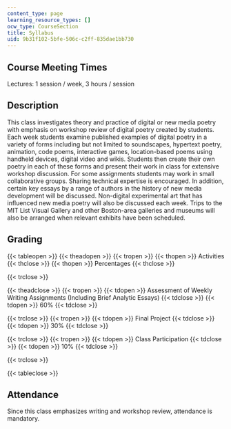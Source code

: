 ```yaml
---
content_type: page
learning_resource_types: []
ocw_type: CourseSection
title: Syllabus
uid: 9b31f102-5bfe-506c-c2ff-835dae1bb730
---
```


Course Meeting Times
--------------------

Lectures: 1 session / week, 3 hours / session

Description
-----------

This class investigates theory and practice of digital or new media poetry with emphasis on workshop review of digital poetry created by students. Each week students examine published examples of digital poetry in a variety of forms including but not limited to soundscapes, hypertext poetry, animation, code poems, interactive games, location-based poems using handheld devices, digital video and wikis. Students then create their own poetry in each of these forms and present their work in class for extensive workshop discussion. For some assignments students may work in small collaborative groups. Sharing technical expertise is encouraged. In addition, certain key essays by a range of authors in the history of new media development will be discussed. Non-digital experimental art that has influenced new media poetry will also be discussed each week. Trips to the MIT List Visual Gallery and other Boston-area galleries and museums will also be arranged when relevant exhibits have been scheduled.

Grading
-------

{{< tableopen >}}
{{< theadopen >}}
{{< tropen >}}
{{< thopen >}}
Activities
{{< thclose >}}
{{< thopen >}}
Percentages
{{< thclose >}}

{{< trclose >}}

{{< theadclose >}}
{{< tropen >}}
{{< tdopen >}}
Assessment of Weekly Writing Assignments (Including Brief Analytic Essays)
{{< tdclose >}}
{{< tdopen >}}
60%
{{< tdclose >}}

{{< trclose >}}
{{< tropen >}}
{{< tdopen >}}
Final Project
{{< tdclose >}}
{{< tdopen >}}
30%
{{< tdclose >}}

{{< trclose >}}
{{< tropen >}}
{{< tdopen >}}
Class Participation
{{< tdclose >}}
{{< tdopen >}}
10%
{{< tdclose >}}

{{< trclose >}}

{{< tableclose >}}

Attendance
----------

Since this class emphasizes writing and workshop review, attendance is mandatory.